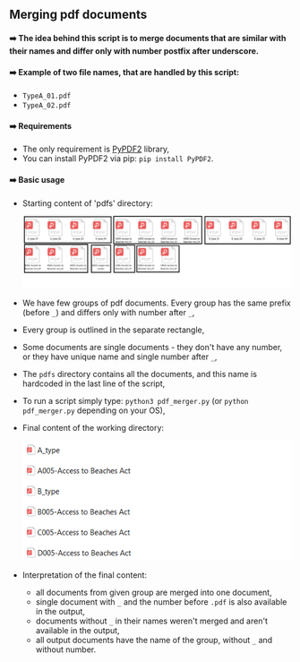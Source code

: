 ## Merging pdf documents


#### :arrow_right: The idea behind this script is to merge documents that are similar with their names and differ only with number postfix after underscore.  


#### :arrow_right: Example of two file names, that are handled by this script:  

  * `TypeA_01.pdf`
  * `TypeA_02.pdf`  

#### :arrow_right: Requirements
  * The only requirement is [PyPDF2](https://pypi.org/project/PyPDF2/) library,  
  * You can install PyPDF2 via pip: `pip install PyPDF2`.  

#### :arrow_right: Basic usage
  * Starting content of 'pdfs' directory:  

    ![mp1](screenshots/mp1.png)

  * We have few groups of pdf documents. Every group has the same prefix (before `_`) and differs only with number after `_`,  

  * Every group is outlined in the separate rectangle,  

  * Some documents are single documents - they don't have any number, or they have unique name and single number after `_`,  

  * The `pdfs` directory contains all the documents, and this name is hardcoded in the last line of the script,  

  * To run a script simply type:  `python3 pdf_merger.py` (or `python pdf_merger.py` depending on your OS),  

  * Final content of the working directory:  

    ![mp2](screenshots/mp2.png)  

  * Interpretation of the final content:
      * all documents from given group are merged into one document,  
      * single document with `_` and the number before `.pdf` is also available in the output,  
      * documents without `_` in their names weren't merged and aren't available in the output,  
      * all output documents have the name of the group, without `_` and without number.
  




